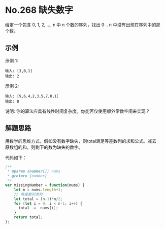 # No.268 缺失数字

给定一个包含 0, 1, 2, ..., n 中 n 个数的序列，找出 0 .. n 中没有出现在序列中的那个数。

## 示例

示例 1:

```
输入: [3,0,1]
输出: 2
```

示例 2:
```
输入: [9,6,4,2,3,5,7,0,1]
输出: 8
```
说明:
你的算法应具有线性时间复杂度。你能否仅使用额外常数空间来实现？



## 解题思路

用数学的思维方式，假如没有数字缺失，则total满足等差数列的求和公式。减去原数组的和，则剩下的数为缺失的数字。

代码如下：

```javascript
/**
 * @param {number[]} nums
 * @return {number}
 */
var missingNumber = function(nums) {
    let n = nums.length+1;
    // 等差数列求和
    let total = (n-1)*n/2;
    for (let i = 0; i < n-1; i++) {
      total -=  nums[i];
    }
    return total;
};
```